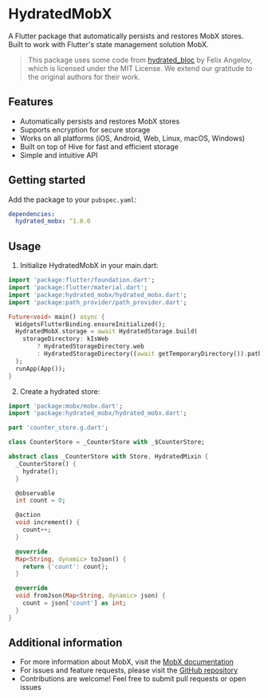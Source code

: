 <!--
This README describes the package. If you publish this package to pub.dev,
this README's contents appear on the landing page for your package.

For information about how to write a good package README, see the guide for
[writing package pages](https://dart.dev/tools/pub/writing-package-pages).

For general information about developing packages, see the Dart guide for
[creating packages](https://dart.dev/guides/libraries/create-packages)
and the Flutter guide for
[developing packages and plugins](https://flutter.dev/to/develop-packages).
-->

# HydratedMobX

A Flutter package that automatically persists and restores MobX stores. Built to work with Flutter's state management solution MobX.

> This package uses some code from [hydrated_bloc](https://pub.dev/packages/hydrated_bloc) by Felix Angelov, which is licensed under the MIT License. We extend our gratitude to the original authors for their work.

## Features

- Automatically persists and restores MobX stores
- Supports encryption for secure storage
- Works on all platforms (iOS, Android, Web, Linux, macOS, Windows)
- Built on top of Hive for fast and efficient storage
- Simple and intuitive API

## Getting started

Add the package to your `pubspec.yaml`:

```yaml
dependencies:
  hydrated_mobx: ^1.0.0
```

## Usage

1. Initialize HydratedMobX in your main.dart:

```dart
import 'package:flutter/foundation.dart';
import 'package:flutter/material.dart';
import 'package:hydrated_mobx/hydrated_mobx.dart';
import 'package:path_provider/path_provider.dart';

Future<void> main() async {
  WidgetsFlutterBinding.ensureInitialized();
  HydratedMobX.storage = await HydratedStorage.build(
    storageDirectory: kIsWeb
        ? HydratedStorageDirectory.web
        : HydratedStorageDirectory((await getTemporaryDirectory()).path),
  );
  runApp(App());
}
```

2. Create a hydrated store:

```dart
import 'package:mobx/mobx.dart';
import 'package:hydrated_mobx/hydrated_mobx.dart';

part 'counter_store.g.dart';

class CounterStore = _CounterStore with _$CounterStore;

abstract class _CounterStore with Store, HydratedMixin {
  _CounterStore() {
    hydrate();
  }

  @observable
  int count = 0;

  @action
  void increment() {
    count++;
  }

  @override
  Map<String, dynamic> toJson() {
    return {'count': count};
  }

  @override
  void fromJson(Map<String, dynamic> json) {
    count = json['count'] as int;
  }
}
```

## Additional information

- For more information about MobX, visit the [MobX documentation](https://mobx.netlify.app/)
- For issues and feature requests, please visit the [GitHub repository](https://github.com/NarekManukyan/hydrated_mobx)
- Contributions are welcome! Feel free to submit pull requests or open issues
